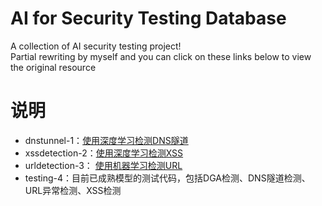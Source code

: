 # AI for Security Testing Database
A collection of AI security testing project!<br>
Partial rewriting by myself and you can click on these links below to view the original resource
# 说明<br>
- dnstunnel-1：[使用深度学习检测DNS隧道](https://github.com/BoneLee/dns_tunnel_dectect_with_CNN)<br>
- xssdetection-2：[使用深度学习检测XSS](https://github.com/SparkSharly/DL_for_xss)<br>
- urldetection-3： [使用机器学习检测URL](https://github.com/faizann24/Fwaf-Machine-Learning-driven-Web-Application-Firewall)<br>
- testing-4：目前已成熟模型的测试代码，包括DGA检测、DNS隧道检测、URL异常检测、XSS检测<br>